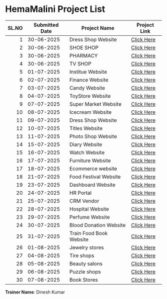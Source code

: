 # HemaMalini Project List

| SL.NO | Submitted Date | Project Name               | Project Link                                                         |
|------:|----------------|---------------------------|----------------------------------------------------------------------|
| 1     | 30-06-2025     | Dress Shop Website        | [Click Here](https://hema-1712.github.io/seyonshop/)                 |
| 2     | 30-06-2025     | SHOE SHOP                 | [Click Here](https://hema-1712.github.io/shoestore/)                 |
| 3     | 30-06-2025     | PHARMACY                  | [Click Here](https://hema-1712.github.io/medplus/)                   |
| 4     | 30-06-2025     | TV SHOP                   | [Click Here](https://hema-1712.github.io/tvsite/)                    |
| 5     | 01-07-2025     | Institue Website          | [Click Here](https://hema-1712.github.io/forgivetechie/)             |
| 6     | 02-07-2025     | Finance Website           | [Click Here](https://hema-1712.github.io/finance/)                   |
| 7     | 03-07-2025     | Candy Website             | [Click Here](https://hema-1712.github.io/popcandy/#/)                |
| 8     | 04-07-2025     | ToyStore Website          | [Click Here](https://hema-1712.github.io/onve/)                      |
| 9     | 07-07-2025     | Super Market Website      | [Click Here](https://hema-1712.github.io/freshmart/)                 |
| 10    | 08-07-2025     | Icecream Website          | [Click Here](https://hema-1712.github.io/frozen/)                    |
| 11    | 09-07-2025     | Dress Shop Website        | [Click Here](https://hema-1712.github.io/aurora/)                    |
| 12    | 10-07-2025     | Titles Website            | [Click Here](https://hema-1712.github.io/tiles/)                     |
| 13    | 11-07-2025     | Photo Shop Website        | [Click Here](https://hema-1712.github.io/lumora/#/)                  |
| 14    | 15-07-2025     | Diary Website             | [Click Here](https://hema-1712.github.io/farmforth/)                 |
| 15    | 16-07-2025     | Watch Website             | [Click Here](https://hema-1712.github.io/watchnest/)                 |
| 16    | 17-07-2025     | Furniture Website         | [Click Here](https://hema-1712.github.io/urbanoak/)                  |
| 17    | 18-07-2025     | Ecommerce website         | [Click Here](https://hema-1712.github.io/cart/)                      |
| 18    | 21-07-2025     | Food Festival Website     | [Click Here](https://hema-1712.github.io/feast/)                     |
| 19    | 23-07-2025     | Dashboard Website         | [Click Here](https://hema-1712.github.io/ibm/)                       |
| 20    | 24-07-2025     | HR Portal                 | [Click Here](https://hema-1712.github.io/hrportal/)                  |
| 21    | 25-07-2025     | CRM Vendor                | [Click Here](https://hema-1712.github.io/aapurti/)                   |
| 22    | 28-07-2025     | Hospital Website          | [Click Here](https://hema-1712.github.io/healsync/)                  |
| 23    | 29-07-2025     | Perfume Website           | [Click Here](https://hema-1712.github.io/aromora/)                   |
| 24    | 30-07-2025     | Blood Donation Website    | [Click Here](https://hema-1712.github.io/lifepulse/)                 |
| 25    | 31-07-2025     | Train Food Book Website   | [Click Here](https://hema-1712.github.io/railmeal/)                  |
| 26    | 01-08-2025     | Jewelry stores            | [Click Here](https://hema-1712.github.io/grtjewels/)                 |
| 27    | 04-08-2025     | Tire shops                | [Click Here](https://hema-1712.github.io/suzityres/)                 |
| 28    | 05-08-2025     | Beauty salons             | [Click Here](https://hema-1712.github.io/glow/)                      |
| 29    | 06-08-2025     | Puzzle shops              | [Click Here](https://hema-1712.github.io/puzzix/)                    |
| 30    | 07-08-2025     | Book Stores               | [Click Here](https://hema-1712.github.io/book/)                      |


**Trainer Name**: Dinesh Kumar
